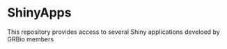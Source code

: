 # ShinyApps
This repository provides access to several Shiny applications develoed by GRBio members

